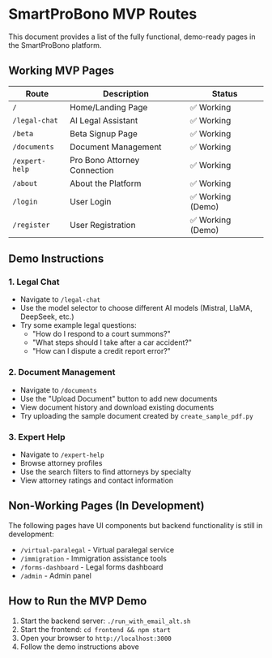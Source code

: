 # SmartProBono MVP Routes

This document provides a list of the fully functional, demo-ready pages in the SmartProBono platform.

## Working MVP Pages

| Route | Description | Status |
|-------|-------------|--------|
| `/` | Home/Landing Page | ✅ Working |
| `/legal-chat` | AI Legal Assistant | ✅ Working |
| `/beta` | Beta Signup Page | ✅ Working |
| `/documents` | Document Management | ✅ Working |
| `/expert-help` | Pro Bono Attorney Connection | ✅ Working |
| `/about` | About the Platform | ✅ Working |
| `/login` | User Login | ✅ Working (Demo) |
| `/register` | User Registration | ✅ Working (Demo) |

## Demo Instructions

### 1. Legal Chat
- Navigate to `/legal-chat`
- Use the model selector to choose different AI models (Mistral, LlaMA, DeepSeek, etc.)
- Try some example legal questions:
  - "How do I respond to a court summons?"
  - "What steps should I take after a car accident?"
  - "How can I dispute a credit report error?"

### 2. Document Management
- Navigate to `/documents`
- Use the "Upload Document" button to add new documents
- View document history and download existing documents
- Try uploading the sample document created by `create_sample_pdf.py`

### 3. Expert Help
- Navigate to `/expert-help`
- Browse attorney profiles
- Use the search filters to find attorneys by specialty
- View attorney ratings and contact information

## Non-Working Pages (In Development)
The following pages have UI components but backend functionality is still in development:

- `/virtual-paralegal` - Virtual paralegal service
- `/immigration` - Immigration assistance tools
- `/forms-dashboard` - Legal forms dashboard
- `/admin` - Admin panel

## How to Run the MVP Demo
1. Start the backend server: `./run_with_email_alt.sh`
2. Start the frontend: `cd frontend && npm start`
3. Open your browser to `http://localhost:3000`
4. Follow the demo instructions above 